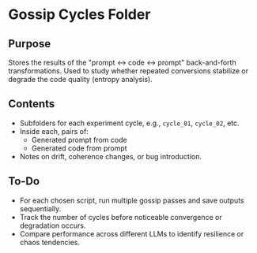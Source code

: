# Gossip Cycles Folder

## Purpose
Stores the results of the "prompt ↔ code ↔ prompt" back-and-forth transformations.
Used to study whether repeated conversions stabilize or degrade the code quality (entropy analysis).

## Contents
- Subfolders for each experiment cycle, e.g., `cycle_01`, `cycle_02`, etc.
- Inside each, pairs of:
  - Generated prompt from code
  - Generated code from prompt
- Notes on drift, coherence changes, or bug introduction.

## To-Do
- For each chosen script, run multiple gossip passes and save outputs sequentially.
- Track the number of cycles before noticeable convergence or degradation occurs.
- Compare performance across different LLMs to identify resilience or chaos tendencies.
